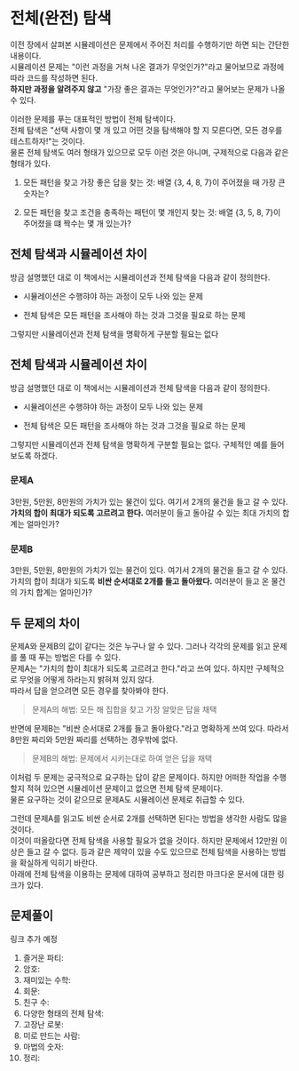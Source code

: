 # 전체(완전) 탐색

이전 장에서 살펴본 시뮬레이션은 문제에서 주어진 처리를 수행하기만 하면 되는 간단한 내용이다.  
시뮬레이션 문제는 "이런 과정을 거쳐 나온 결과가 무엇인가?"라고 물어보므로 과정에 따라 코드를 작성하면 된다.  
**하지만 과정을 알려주지 않고** "가장 좋은 결과는 무엇인가?"라고 물어보는 문제가 나올 수 있다.  


이러한 문제를 푸는 대표적인 방법이 전체 탐색이다.  
전체 탐색은 "선택 사항이 몇 개 있고 어떤 것을 탐색해야 할 지 모른다면, 모든 경우를 테스트하자!"는 것이다.  
물론 전체 탐색도 여러 형태가 있으므로 모두 이런 것은 아니며, 구제적으로 다음과 같은 형태가 있다.  

1. 모든 패턴을 찾고 가장 좋은 답을 찾는 것: 배열 {3, 4, 8, 7}이 주어졌을 때 가장 큰 숫자는?

2. 모든 패턴을 찾고 조건을 충족하는 패턴이 몇 개인지 찾는 것: 배열 {3, 5, 8, 7}이 주어졌을 떄 짝수는 몇 개 있는가?

## 전체 탐색과 시뮬레이션 차이

방금 설명했던 대로 이 책에서는 시뮬레이션과 전체 탐색을 다음과 같이 정의한다.

* 시뮬레이션은 수행햐야 하는 과정이 모두 나와 있는 문제

* 전체 탐색은 모든 패턴을 조사해야 하는 것과 그것을 필요로 하는 문제

그렇지만 시뮬레이션과 전체 탐색을 명확하게 구분할 필요는 없다

## 전체 탐색과 시뮬레이션 차이

방금 설명했던 대로 이 책에서는 시뮬레이션과 전체 탐색을 다음과 같이 정의한다.

* 시뮬레이션은 수행햐야 하는 과정이 모두 나와 있는 문제

* 전체 탐색은 모든 패턴을 조사해야 하는 것과 그것을 필요로 하는 문제

그렇지만 시뮬레이션과 전체 탐색을 명확하게 구분할 필요는 없다. 구체적인 예를 들어보도록 하겠다.

### 문제A
3만원, 5만원, 8만원의 가치가 있는 물건이 있다. 여기서 2개의 물건을 들고 갈 수 있다.  
**가치의 합이 최대가 되도록 고르려고 한다.** 여러분이 들고 돌아갈 수 있는 최대 가치의 합계는 얼마인가?  

### 문제B
3만원, 5만원, 8만원의 가치가 있는 물건이 있다. 여기서 2개의 물건을 들고 갈 수 있다.  
가치의 합이 최대가 되도록 **비싼 순서대로 2개를 들고 돌아왔다.** 여러분이 들고 온 물건의 가치 합계는 얼마인가?  

## 두 문제의 차이

문제A와 문제B의 값이 같다는 것은 누구나 알 수 있다. 그러나 각각의 문제를 읽고 문제를 풀 때 푸는 방법은 다를 수 있다.  
문제A는 "가치의 합이 최대가 되도록 고르려고 한다."라고 쓰여 있다. 하지만 구체적으로 무엇을 어떻게 하라는지 밝혀져 있지 않다.  
따라서 답을 얻으려면 모든 경우를 찾아봐야 한다.  

> 문제A의 해법: 모든 해 집합을 찾고 가장 알맞은 답을 채택

반면에 문제B는 "비싼 순서대로 2개를 들고 돌아왔다."라고 명확하게 쓰여 있다. 따라서 8만원 짜리와 5만원 짜리를 선택하는 경우밖에 없다.  

> 문제B의 해법: 문제에서 시키는대로 하여 얻은 답을 채택

이처럼 두 문제는 궁극적으로 요구하는 답이 같은 문제이다. 하지만 어떠한 작업을 수행할지 적혀 있으면 시뮬레이션 문제이고 없으면 전체 탐색 문제이다.  
물론 요구하는 것이 같으므로 문제A도 시뮬레이션 문제로 취급할 수 있다.  


그런데 문제A를 읽고도 비싼 순서로 2개를 선택하면 된다는 방법을 생각한 사람도 많을 것이다.  
이것이 떠올랐다면 전체 탐색을 사용할 필요가 없을 것이다. 
하지만 문제에서 12만원 이상은 들고 갈 수 없다. 등과 같은 제약이 있을 수도 있으므로 전체 탐색을 사용하는 방법을 확실하게 익히기 바란다.  
아래에 전체 탐색을 이용하는 문제에 대하여 공부하고 정리한 마크다운 문서에 대한 링크가 있다.  

## 문제풀이

링크 추가 예정

1. 즐거운 파티:
2. 암호:
3. 재미있는 수학:
4. 회문:
5. 친구 수:
6. 다양한 형태의 전체 탐색:
7. 고장난 로봇:
8. 미로 만드는 사람:
9. 마법의 숫자:
10. 정리:




